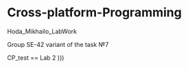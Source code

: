# Cross-platform-Programming
Hoda_Mikhailo_LabWork

Group SE-42
variant of the task №7

CP_test == Lab 2 )))
